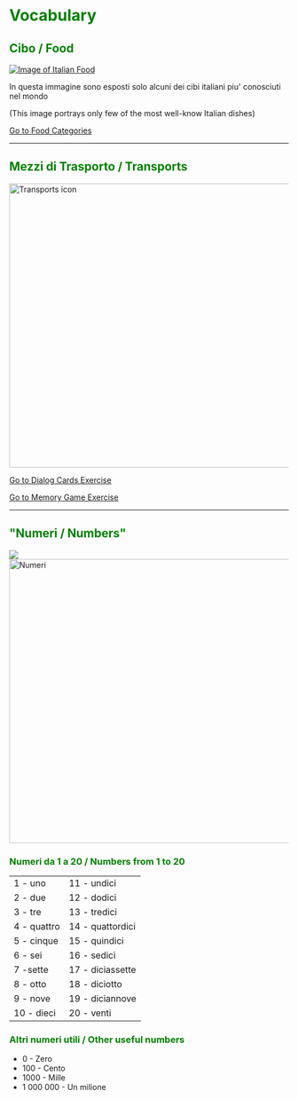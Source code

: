 
<h1 style="color:green;"> Vocabulary </h1>

<h2 style="color:green;"> Cibo / Food </h2>
   
<p>
   <a href="https://clipart4school.com/wp-content/uploads/2018/05/Italian-Food-Clipart-preview.jpg" title="Italian Food">
     
 <img class="imgLeft"
    src="https://clipart4school.com/wp-content/uploads/2018/05/Italian-Food-Clipart-preview.jpg" alt="Image of Italian Food">
   
   </a>

<p lang="it"> In questa immagine sono esposti solo alcuni dei cibi italiani piu' conosciuti nel mondo  </p>

<p lang="en">(This image portrays only few of the most well-know Italian dishes) </p> 
 
  <p style="clear:both;"></p>
  
  <p>
<a style="float:right:" href="food.html" class="btn2">Go to Food Categories</a>
</p>
<div style="clear.both;"> </div>
  
  
  <hr>


<h2 style="color:green;"> Mezzi di Trasporto / Transports </h2>

<a title="David, Olivier Guin, Jule Steffen &amp; Matthias Schmidt [CC BY 3.0 (https://creativecommons.org/licenses/by/3.0)], via Wikimedia Commons" href="https://commons.wikimedia.org/wiki/File:Transports_icon.png"><img width="512" alt="Transports icon" src="https://upload.wikimedia.org/wikipedia/commons/thumb/b/b7/Transports_icon.png/512px-Transports_icon.png"></a>


<p>
<a style="float:right:" href="dialogcards.html" class="btn2">Go to Dialog Cards Exercise</a>
</p>
<div style="clear.both;"> </div>


<p>
<a style="float:right:" href="memorygame.html" class="btn2">Go to Memory Game Exercise</a>
</p>
<div style="clear.both;"> </div>


<hr>


<h2 style="color:green;"> "Numeri / Numbers" </h2>

<p>
   <a href="https://www.publicdomainpictures.net/pictures/40000/velka/numbers-colorful-clip-art.jpg#.XDSECmGMgDs.link" title="Numeri">
      
<img class="imgLeft"
    src="https://www.publicdomainpictures.net/pictures/40000/velka/numbers-colorful-clip-art.jpg#.XDSECmGMgDs.link"> <img width="512" alt="Numeri">
   
   </a>
 
  <p style="clear:both;"></p>


<h3 style="color:green;"> Numeri da 1 a 20 / Numbers from 1 to 20 </h3>

<table lang="it">
  <tr><td> 1 - uno </td> <td> 11 - undici </td> </tr>
  <tr><td> 2 - due </td> <td> 12 - dodici </td> </tr>
  <tr><td> 3 - tre </td> <td> 13 - tredici </td> </tr>
  <tr><td> 4 - quattro </td> <td> 14 - quattordici </td> </tr>
  <tr><td> 5 - cinque </td> <td> 15 - quindici </td> </tr>
  <tr><td> 6 - sei </td> <td> 16 - sedici </td> </tr>
  <tr><td> 7 -sette </td> <td> 17 - diciassette </td> </tr>
  <tr><td> 8 - otto </td> <td> 18 - diciotto </td> </tr>
  <tr><td> 9 - nove </td> <td> 19 - diciannove </td> </tr>
  <tr><td> 10 - dieci </td> <td> 20 - venti </td> </tr> 
   </table>  

  <h3 style="color:green;"> Altri numeri utili / Other useful numbers </h3>

<ul style="list-style-type:disc">
  <li> 0 - Zero </li> 
  <li> 100 - Cento </li> 
  <li> 1000 - Mille </li>
  <li> 1 000 000 - Un milione </li>
</ul>






